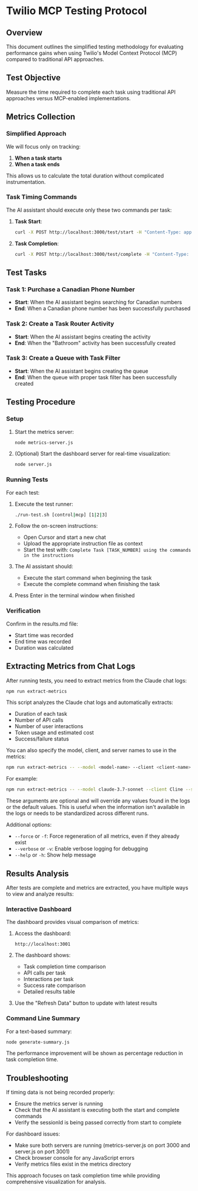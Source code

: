# Twilio MCP Testing Protocol

## Overview

This document outlines the simplified testing methodology for evaluating performance gains when using Twilio's Model Context Protocol (MCP) compared to traditional API approaches.

## Test Objective

Measure the time required to complete each task using traditional API approaches versus MCP-enabled implementations.

## Metrics Collection

### Simplified Approach
We will focus only on tracking:
1. **When a task starts**
2. **When a task ends**

This allows us to calculate the total duration without complicated instrumentation.

### Task Timing Commands

The AI assistant should execute only these two commands per task:

1. **Task Start**:
   ```bash
   curl -X POST http://localhost:3000/test/start -H "Content-Type: application/json" -d '{"taskId": TASK_NUMBER, "mode": "MODE"}'
   ```

2. **Task Completion**:
   ```bash
   curl -X POST http://localhost:3000/test/complete -H "Content-Type: application/json" -d '{"sessionId": "SESSION_ID", "success": true|false, "notes": "Any notes about completion"}'
   ```

## Test Tasks

### Task 1: Purchase a Canadian Phone Number
- **Start**: When the AI assistant begins searching for Canadian numbers
- **End**: When a Canadian phone number has been successfully purchased

### Task 2: Create a Task Router Activity
- **Start**: When the AI assistant begins creating the activity
- **End**: When the "Bathroom" activity has been successfully created

### Task 3: Create a Queue with Task Filter
- **Start**: When the AI assistant begins creating the queue
- **End**: When the queue with proper task filter has been successfully created

## Testing Procedure

### Setup
1. Start the metrics server:
   ```bash
   node metrics-server.js
   ```

2. (Optional) Start the dashboard server for real-time visualization:
   ```bash
   node server.js
   ```

### Running Tests
For each test:

1. Execute the test runner:
   ```bash
   ./run-test.sh [control|mcp] [1|2|3]
   ```

2. Follow the on-screen instructions:
   - Open Cursor and start a new chat
   - Upload the appropriate instruction file as context
   - Start the test with: `Complete Task [TASK_NUMBER] using the commands in the instructions`

3. The AI assistant should:
   - Execute the start command when beginning the task
   - Execute the complete command when finishing the task

4. Press Enter in the terminal window when finished

### Verification
Confirm in the results.md file:
- Start time was recorded
- End time was recorded
- Duration was calculated

## Extracting Metrics from Chat Logs

After running tests, you need to extract metrics from the Claude chat logs:

```bash
npm run extract-metrics
```

This script analyzes the Claude chat logs and automatically extracts:
- Duration of each task
- Number of API calls
- Number of user interactions
- Token usage and estimated cost
- Success/failure status

You can also specify the model, client, and server names to use in the metrics:

```bash
npm run extract-metrics -- --model <model-name> --client <client-name> --server <server-name>
```

For example:
```bash
npm run extract-metrics -- --model claude-3.7-sonnet --client Cline --server Twilio
```

These arguments are optional and will override any values found in the logs or the default values. This is useful when the information isn't available in the logs or needs to be standardized across different runs.

Additional options:
- `--force` or `-f`: Force regeneration of all metrics, even if they already exist
- `--verbose` or `-v`: Enable verbose logging for debugging
- `--help` or `-h`: Show help message

## Results Analysis

After tests are complete and metrics are extracted, you have multiple ways to view and analyze results:

### Interactive Dashboard
The dashboard provides visual comparison of metrics:

1. Access the dashboard:
   ```
   http://localhost:3001
   ```

2. The dashboard shows:
   - Task completion time comparison
   - API calls per task
   - Interactions per task
   - Success rate comparison
   - Detailed results table

3. Use the "Refresh Data" button to update with latest results

### Command Line Summary
For a text-based summary:
```bash
node generate-summary.js
```

The performance improvement will be shown as percentage reduction in task completion time.

## Troubleshooting

If timing data is not being recorded properly:
- Ensure the metrics server is running
- Check that the AI assistant is executing both the start and complete commands
- Verify the sessionId is being passed correctly from start to complete

For dashboard issues:
- Make sure both servers are running (metrics-server.js on port 3000 and server.js on port 3001)
- Check browser console for any JavaScript errors
- Verify metrics files exist in the metrics directory

This approach focuses on task completion time while providing comprehensive visualization for analysis.
